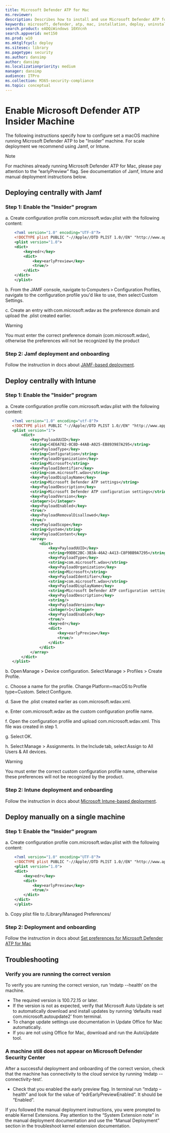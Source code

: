 ```yaml
---
title: Microsoft Defender ATP for Mac
ms.reviewer:
description: Describes how to install and use Microsoft Defender ATP for Mac.
keywords: microsoft, defender, atp, mac, installation, deploy, uninstallation, intune, jamf, macos, catalina, mojave, high sierra
search.product: eADQiWindows 10XVcnh
search.appverid: met150
ms.prod: w10
ms.mktglfcycl: deploy
ms.sitesec: library
ms.pagetype: security
ms.author: dansimp
author: dansimp
ms.localizationpriority: medium
manager: dansimp
audience: ITPro
ms.collection: M365-security-compliance
ms.topic: conceptual
---
```


# Enable Microsoft Defender ATP Insider Machine

The following instructions specify how to configure set a macOS machine running Microsoft Defender ATP to be "Insider" machine. For scale deployment we recommend using Jamf, or Intune.

>[!NOTE]
>For machines already running Microsoft Defender ATP for Mac, please pay attention to the “earlyPreview” flag. See documentation of Jamf, Intune and manual deployment instructions below.

## Deploying centrally with Jamf

### Step 1: Enable the "Insider" program

a. Create configuration profile com.microsoft.wdav.plist with the following content:

```XML
    <?xml version="1.0" encoding="UTF-8"?>
    <!DOCTYPE plist PUBLIC "-//Apple//DTD PLIST 1.0//EN" "http://www.apple.com/DTDs/PropertyList-1.0.dtd">
    <plist version="1.0">
    <dict>
        <key>edr</key>
        <dict>
            <key>earlyPreview</key>
            <true/>
        </dict>
    </dict>
    </plist>
```

b. From the JAMF console, navigate to Computers > Configuration Profiles, navigate to the configuration profile you'd like to use, then select Custom Settings. 

c. Create an entry with com.microsoft.wdav as the preference domain and upload the .plist created earlier.

>[!WARNING]
>You must enter the correct preference domain (com.microsoft.wdav), otherwise the preferences will not be recognized by the product

### Step 2: Jamf deployment and onboarding

Follow the instruction in docs about [JAMF-based deployment](microsoft-defender-atp-mac-install-with-jamf.md).

## Deploy centrally with Intune

### Step 1: Enable the "Insider" program

a. Create configuration profile com.microsoft.wdav.plist with the following content:

 ```XML
    <?xml version="1.0" encoding="utf-8"?>
    <!DOCTYPE plist PUBLIC "-//Apple//DTD PLIST 1.0//EN" "http://www.apple.com/DTDs/PropertyList-1.0.dtd">
    <plist version="1">
        <dict>
            <key>PayloadUUID</key>
            <string>C4E6A782-0C8D-44AB-A025-EB893987A295</string>
            <key>PayloadType</key>
            <string>Configuration</string>
            <key>PayloadOrganization</key>
            <string>Microsoft</string>
            <key>PayloadIdentifier</key>
            <string>com.microsoft.wdav</string>
            <key>PayloadDisplayName</key>
            <string>Microsoft Defender ATP settings</string>
            <key>PayloadDescription</key>
            <string>Microsoft Defender ATP configuration settings</string>
            <key>PayloadVersion</key>
            <integer>1</integer>
            <key>PayloadEnabled</key>
            <true/>
            <key>PayloadRemovalDisallowed</key>
            <true/>
            <key>PayloadScope</key>
            <string>System</string>
            <key>PayloadContent</key>
            <array>
                <dict>
                    <key>PayloadUUID</key>
                    <string>99DBC2BC-3B3A-46A2-A413-C8F9BB9A7295</string>
                    <key>PayloadType</key>
                    <string>com.microsoft.wdav</string>
                    <key>PayloadOrganization</key>
                    <string>Microsoft</string>
                    <key>PayloadIdentifier</key>
                    <string>com.microsoft.wdav</string>
                    <key>PayloadDisplayName</key>
                    <string>Microsoft Defender ATP configuration settings</string>
                    <key>PayloadDescription</key>
                    <string/>
                    <key>PayloadVersion</key>
                    <integer>1</integer>
                    <key>PayloadEnabled</key>
                    <true/>
                    <key>edr</key>
                    <dict>
                        <key>earlyPreview</key>
                        <true/>
                    </dict>
                </dict>
            </array>
        </dict>
    </plist>
```

b. Open Manage > Device configuration. Select Manage > Profiles > Create Profile.

c. Choose a name for the profile. Change Platform=macOS to Profile type=Custom. Select Configure.

d. Save the .plist created earlier as com.microsoft.wdav.xml.

e. Enter com.microsoft.wdav as the custom configuration profile name.

f. Open the configuration profile and upload com.microsoft.wdav.xml. This file was created in step 1.

g. Select OK.

h. Select Manage > Assignments. In the Include tab, select Assign to All Users & All devices.

>[!WARNING]
>You must enter the correct custom configuration profile name, otherwise these preferences will not be recognized by the product.

### Step 2: Intune deployment and onboarding

Follow the instruction in docs about [Microsoft Intune-based deployment](microsoft-defender-atp-mac-install-with-intune.md).

## Deploy manually on a single machine

### Step 1: Enable the "Insider" program

a. Create configuration profile com.microsoft.wdav.plist with the following content:

```XML
    <?xml version="1.0" encoding="UTF-8"?>
    <!DOCTYPE plist PUBLIC "-//Apple//DTD PLIST 1.0//EN" "http://www.apple.com/DTDs/PropertyList-1.0.dtd">
    <plist version="1.0">
    <dict>
        <key>edr</key>
        <dict>
            <key>earlyPreview</key>
            <true/>
        </dict>
    </dict>
    </plist>
```

b. Copy plist file to /Library/Managed Preferences/

### Step 2: Deployment and onboarding

Follow the instruction in docs about [Set preferences for Microsoft Defender ATP for Mac](microsoft-defender-atp-mac-preferences.md)

## Troubleshooting

### Verify you are running the correct version

To verify you are running the correct version, run ‘mdatp --health’ on the machine.

* The required version is 100.72.15 or later.
* If the version is not as expected, verify that Microsoft Auto Update is set to automatically download and install updates by running ‘defaults read com.microsoft.autoupdate2’ from terminal.
* To change update settings use documentation in Update Office for Mac automatically.
* If you are not using Office for Mac, download and run the AutoUpdate tool.

### A machine still does not appear on Microsoft Defender Security Center

After a successful deployment and onboarding of the correct version, check that the machine has connectivity to the cloud service by running ‘mdatp --connectivity-test’.

* Check that you enabled the early preview flag. In terminal run “mdatp –health” and look for the value of “edrEarlyPreviewEnabled”. It should be “Enabled”.

If you followed the manual deployment instructions, you were prompted to enable Kernel Extensions. Pay attention to the “System Extension note” in the manual deployment documentation and use the “Manual Deployment” section in the troubleshoot kernel extension documentation.